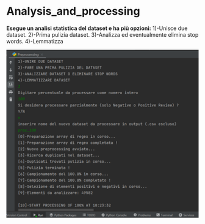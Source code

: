 # Analysis_and_processing
 
 __Esegue un analisi statistica del dataset e ha più opzioni:__ 
   1)-Unisce due dataset.
   2)-Prima pulizia dataset.
   3)-Analizza ed eventualmente elimina stop words.
   4)-Lemmatizza

![Screenshot](MyScripts/OUTPUTS/Fasi_di_pulizia/1a_Fase.png)
